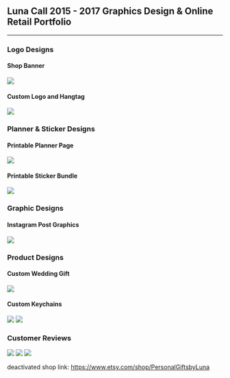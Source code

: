 ## Luna Call 2015 - 2017 Graphics Design & Online Retail Portfolio

---

### Logo Designs 

<h4>Shop Banner</h4>
<img src="images/logo-banner-example.jpg?raw=true"/>
<h4>Custom Logo and Hangtag</h4>
<img src="images/logo-product-example.png?raw=true"/>

### Planner & Sticker Designs 

<h4>Printable Planner Page</h4>
<img src="images/printable-planner-example.png?raw=true"/>

<h4>Printable Sticker Bundle</h4>
<img src="images/sticker-example.png?raw=true"/>

### Graphic Designs 

<h4>Instagram Post Graphics</h4>
<img src="images/instagram-graphic-example.png?raw=true"/>


### Product Designs 

<h4>Custom Wedding Gift</h4>
<img src="images/ringdish-example.jpg?raw=true"/>

<h4>Custom Keychains</h4>
<img src="images/keychain-example.jpg?raw=true"/>
<img src="images/keychain-example-2.jpg?raw=true"/>

### Customer Reviews 

<img src="images/customer-review-example1.png?raw=true"/>
<img src="images/customer-review-example2.png?raw=true"/>
<img src="images/customer-review-example3.png?raw=true"/>

deactivated shop link:  https://www.etsy.com/shop/PersonalGiftsbyLuna 

